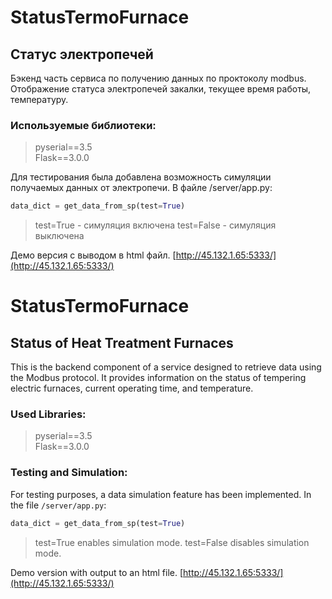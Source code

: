 # StatusTermoFurnace
## Статус электропечей

Бэкенд часть сервиса по получению данных по проктоколу modbus.
Отображение статуса электропечей закалки, текущее время работы, температуру.

### Используемые библиотeки:
>pyserial==3.5  
>Flask==3.0.0  


Для тестирования была добавлена возможность симуляции
получаемых данных от электропечи.
В файле /server/app.py: 
```python
data_dict = get_data_from_sp(test=True)
```
>test=True - симуляция включена
>test=False - симуляция выключена

Демо версия с выводом в html файл.
[http://45.132.1.65:5333/](http://45.132.1.65:5333/)



# StatusTermoFurnace
## Status of Heat Treatment Furnaces

This is the backend component of a service designed to retrieve data using the Modbus protocol. 
It provides information on the status of tempering electric furnaces, current operating time, and temperature.

### Used Libraries:
>pyserial==3.5  
>Flask==3.0.0  

### Testing and Simulation:
For testing purposes, a data simulation feature has been implemented. In the file `/server/app.py`:

```python
data_dict = get_data_from_sp(test=True)
```
>test=True enables simulation mode.
>test=False disables simulation mode.


Demo version with output to an html file.
[http://45.132.1.65:5333/](http://45.132.1.65:5333/)
